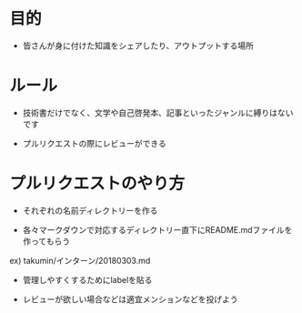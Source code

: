 # 目的

- 皆さんが身に付けた知識をシェアしたり、アウトプットする場所

# ルール

- 技術書だけでなく、文学や自己啓発本、記事といったジャンルに縛りはないです

- プルリクエストの際にレビューができる

# プルリクエストのやり方

- それぞれの名前ディレクトリーを作る

- 各々マークダウンで対応するディレクトリー直下にREADME.mdファイルを作ってもらう

ex) takumin/インターン/20180303.md

- 管理しやすくするためにlabelを貼る

- レビューが欲しい場合などは適宜メンションなどを投げよう
